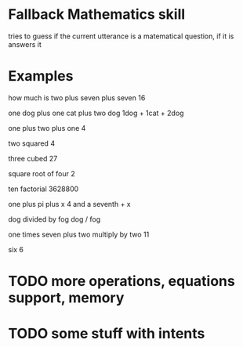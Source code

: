 # Fallback Mathematics skill

tries to guess if the current utterance is a matematical question, if it is
answers it


# Examples

how much is two plus seven plus seven
16

one dog plus one cat plus two dog
1dog + 1cat + 2dog

one plus two plus one
4

two squared
4

three cubed
27

square root of four
2

ten factorial
3628800

one plus pi plus x
4 and a seventh + x

dog divided by fog
dog / fog

one times seven plus two multiply by two
11

six
6

# TODO more operations, equations support, memory
# TODO some stuff with intents